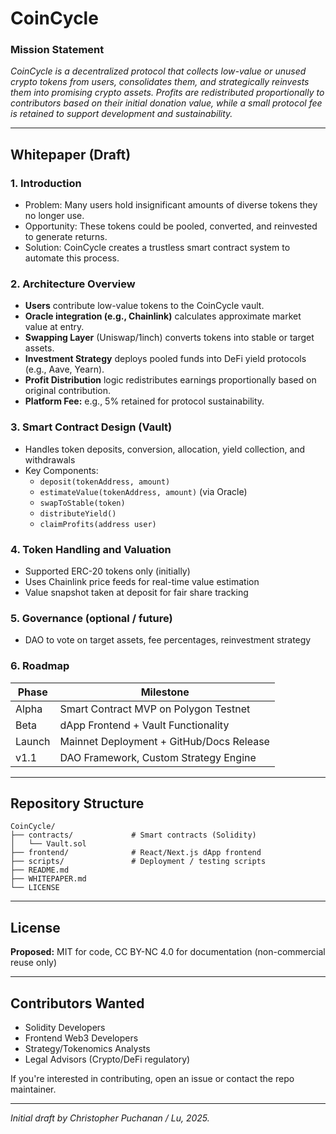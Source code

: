 # CoinCycle

### Mission Statement
*CoinCycle is a decentralized protocol that collects low-value or unused crypto tokens from users, consolidates them, and strategically reinvests them into promising crypto assets. Profits are redistributed proportionally to contributors based on their initial donation value, while a small protocol fee is retained to support development and sustainability.*

---

## Whitepaper (Draft)

### 1. Introduction
- Problem: Many users hold insignificant amounts of diverse tokens they no longer use.
- Opportunity: These tokens could be pooled, converted, and reinvested to generate returns.
- Solution: CoinCycle creates a trustless smart contract system to automate this process.

### 2. Architecture Overview
- **Users** contribute low-value tokens to the CoinCycle vault.
- **Oracle integration (e.g., Chainlink)** calculates approximate market value at entry.
- **Swapping Layer** (Uniswap/1inch) converts tokens into stable or target assets.
- **Investment Strategy** deploys pooled funds into DeFi yield protocols (e.g., Aave, Yearn).
- **Profit Distribution** logic redistributes earnings proportionally based on original contribution.
- **Platform Fee:** e.g., 5% retained for protocol sustainability.

### 3. Smart Contract Design (Vault)
- Handles token deposits, conversion, allocation, yield collection, and withdrawals
- Key Components:
  - `deposit(tokenAddress, amount)`
  - `estimateValue(tokenAddress, amount)` (via Oracle)
  - `swapToStable(token)`
  - `distributeYield()`
  - `claimProfits(address user)`

### 4. Token Handling and Valuation
- Supported ERC-20 tokens only (initially)
- Uses Chainlink price feeds for real-time value estimation
- Value snapshot taken at deposit for fair share tracking

### 5. Governance (optional / future)
- DAO to vote on target assets, fee percentages, reinvestment strategy

### 6. Roadmap
| Phase | Milestone |
|-------|-----------|
| Alpha | Smart Contract MVP on Polygon Testnet |
| Beta  | dApp Frontend + Vault Functionality |
| Launch | Mainnet Deployment + GitHub/Docs Release |
| v1.1  | DAO Framework, Custom Strategy Engine |

---

## Repository Structure
```
CoinCycle/
├── contracts/             # Smart contracts (Solidity)
│   └── Vault.sol
├── frontend/              # React/Next.js dApp frontend
├── scripts/               # Deployment / testing scripts
├── README.md
├── WHITEPAPER.md
└── LICENSE
```

---

## License
**Proposed:** MIT for code, CC BY-NC 4.0 for documentation (non-commercial reuse only)

---

## Contributors Wanted
- Solidity Developers
- Frontend Web3 Developers
- Strategy/Tokenomics Analysts
- Legal Advisors (Crypto/DeFi regulatory)

If you're interested in contributing, open an issue or contact the repo maintainer.

---

*Initial draft by Christopher Puchanan / Lu, 2025.*
